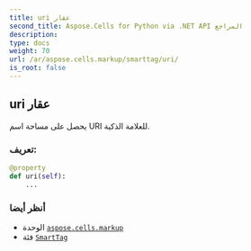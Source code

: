 ```yaml
---
title: uri عقار
second_title: Aspose.Cells for Python via .NET API المراجع
description:
type: docs
weight: 70
url: /ar/aspose.cells.markup/smarttag/uri/
is_root: false
---
```

##  uri عقار

يحصل على مساحة اسم URI للعلامة الذكية.
###  تعريف:
```python
@property
def uri(self):
    ...
```

###  أنظر أيضا
* الوحدة [`aspose.cells.markup`](../../)
* فئة [`SmartTag`](/cells/python-net/ar/aspose.cells.markup/smarttag)
